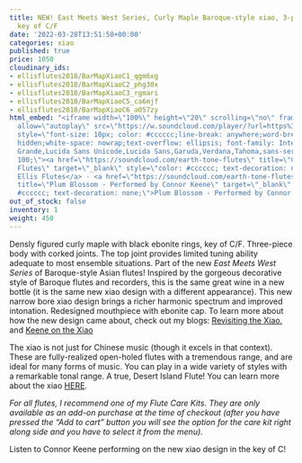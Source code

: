 ```yaml
---
title: NEW! East Meets West Series, Curly Maple Baroque-style xiao, 3-piece tunable,
  key of C/F
date: '2022-03-28T13:51:50+00:00'
categories: xiao
published: true
price: 1050
cloudinary_ids:
- ellisflutes2018/BarMapXiaoC1_qgm6xg
- ellisflutes2018/BarMapXiaoC2_phg30x
- ellisflutes2018/BarMapXiaoC3_rgmari
- ellisflutes2018/BarMapXiaoC5_ca6mjf
- ellisflutes2018/BarMapXiaoC6_a057zy
html_embed: "<iframe width=\"100%\" height=\"20\" scrolling=\"no\" frameborder=\"no\"
  allow=\"autoplay\" src=\"https://w.soundcloud.com/player/?url=https%3A//api.soundcloud.com/tracks/1149175378&color=%23ff5500&inverse=false&auto_play=false&show_user=true\"></iframe><div
  style=\"font-size: 10px; color: #cccccc;line-break: anywhere;word-break: normal;overflow:
  hidden;white-space: nowrap;text-overflow: ellipsis; font-family: Interstate,Lucida
  Grande,Lucida Sans Unicode,Lucida Sans,Garuda,Verdana,Tahoma,sans-serif;font-weight:
  100;\"><a href=\"https://soundcloud.com/earth-tone-flutes\" title=\"Geoffrey Ellis
  Flutes\" target=\"_blank\" style=\"color: #cccccc; text-decoration: none;\">Geoffrey
  Ellis Flutes</a> · <a href=\"https://soundcloud.com/earth-tone-flutes/plum-blossom-performed-by-connor-keene\"
  title=\"Plum Blossom - Performed by Connor Keene\" target=\"_blank\" style=\"color:
  #cccccc; text-decoration: none;\">Plum Blossom - Performed by Connor Keene</a></div>\r\n\r\n"
out_of_stock: false
inventory: 1
weight: 450
---
```


Densly figured curly maple with black ebonite rings, key of C/F.  Three-piece body with corked joints.  The top joint provides limited tuning ability adequate to most ensemble situations.  Part of the new *East Meets West Series* of Baroque-style Asian flutes!  Inspired by the gorgeous decorative style of Baroque flutes and recorders, this is the same great wine in a new bottle (it is the same new xiao design with a different appearance).   This new narrow bore xiao design brings a richer harmonic spectrum and improved intonation.  Redesigned mouthpiece with ebonite cap.  To learn more about how the new design came about, check out my blogs: [Revisiting the Xiao.](https://www.ellisflutes.com/blog/revisiting-the-xiao) and [Keene on the Xiao](https://www.ellisflutes.com/blog/keene-on-the-xiao)

The xiao is not just for Chinese music (though it excels in that context).  These are fully-realized open-holed flutes with a tremendous range, and are ideal for many forms of music.  You can play in a wide variety of styles with a remarkable tonal range.  A true, Desert Island Flute!  You can learn more about the xiao [HERE](https://www.ellisflutes.com/world-flutes/xiao).

*For all flutes, I recommend one of my Flute Care Kits. They are only available as an add-on purchase at the time of checkout (after you have pressed the “Add to cart” button you will see the option for the care kit right along side and you have to select it from the menu).*

Listen to Connor Keene performing on the new xiao design in the key of C!

